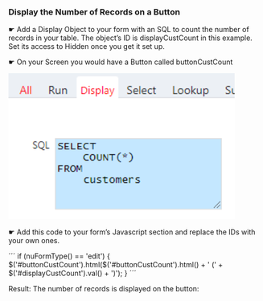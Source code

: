 ### Display the Number of Records on a Button

☛  Add a Display Object to your form with an SQL to count the number of records in your table. The object’s ID is displayCustCount in this example. Set its access to Hidden once you get it set up.

☛  On your Screen​ you would have a Button​ called buttonCustCount

<p align="left">
  <img src="screenshots/display_object_count.png" width="450">
</p>

☛  Add this code to your form’s Javascript section and replace the IDs with your own ones.

´´´
if (nuFormType() == 'edit') {
    $('#buttonCustCount').html($('#buttonCustCount').html() + ' (' + $('#displayCustCount').val() + ')');
}
´´´

Result: The number of records is displayed on the button:
